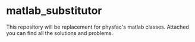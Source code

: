 # matlab_substitutor

This repository will be replacement for physfac's matlab classes. Attached you can find all the solutions and problems.
